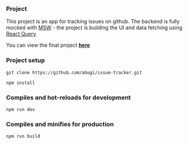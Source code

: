### Project

This project is an app for tracking issues on github. The backend is fully mocked with [MSW](https://mswjs.io) - the project is building the UI and data fetching using [React Query](https://react-query.tanstack.com)

You can view the final project **[here](https://issue-tracker-gamma.vercel.app)**

### Project setup

```
git clone https://github.com/abugi/issue-tracker.git
```

```
npm install
```

### Compiles and hot-reloads for development

```
npm run dev
```

### Compiles and minifies for production

```
npm run build
```

<!-- ### Run your unit tests

```
npm run test:unit
```

### Lints and fixes files

```
npm run lint
``` -->
